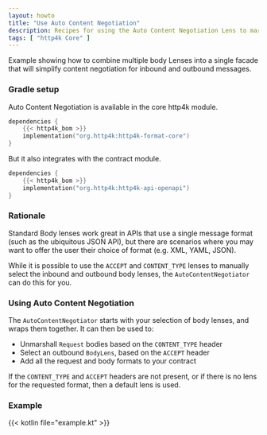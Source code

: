 ```yaml
---
layout: howto
title: "Use Auto Content Negotiation"
description: Recipes for using the Auto Content Negotiation Lens to marshall and unmarshall HTTP messages of various formats
tags: [ "http4k Core" ]
---
```


Example showing how to combine multiple body Lenses into a single facade that will simplify content negotiation for inbound and outbound messages.

### Gradle setup

Auto Content Negotiation is available in the core http4k module.

```kotlin
dependencies {
    {{< http4k_bom >}}
    implementation("org.http4k:http4k-format-core")
}
```

But it also integrates with the contract module.

```kotlin
dependencies {
    {{< http4k_bom >}}
    implementation("org.http4k:http4k-api-openapi")
}
```

### Rationale
Standard Body lenses work great in APIs that use a single message format (such as the ubiquitous JSON API),
but there are scenarios where you may want to offer the user their choice of format (e.g. XML, YAML, JSON).

While it is possible to use the `ACCEPT` and `CONTENT_TYPE` lenses to manually select the inbound and outbound body lenses,
the `AutoContentNegotiator` can do this for you.

### Using Auto Content Negotiation

The `AutoContentNegotiator` starts with your selection of body lenses, and wraps them together.
It can then be used to:
- Unmarshall `Request` bodies based on the `CONTENT_TYPE` header
- Select an outbound `BodyLens`, based on the `ACCEPT` header
- Add all the request and body formats to your contract

If the `CONTENT_TYPE` and `ACCEPT` headers are not present, or if there is no lens for the requested format,
then a default lens is used.

### Example 

{{< kotlin file="example.kt" >}}
